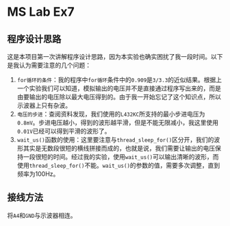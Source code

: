 # MS Lab Ex7

## 程序设计思路
这是本项目第一次讲解程序设计思路，因为本实验也确实困扰了我一段时间。以下是我认为需要注意的几个问题：  
1. `for循环的条件`：我的程序中`for循环`条件中的`0.909`是`3/3.3`的近似结果。根据上一个实验我们可以知道，模拟输出的电压并不是直接通过程序写出来的，而是由要输出的电压除以最大电压得到的。由于我一开始忘记了这个知识点，所以示波器上只有杂波。  
2. `电压的步进`：查阅资料发现，我们使用的`L432KC`所支持的最小步进电压为`0.8mV`。步进电压越小，得到的波形越平滑，但是不能无限减小，我这里使用`0.01V`已经可以得到平滑的波形了。  
3. `wait_us()`函数的使用：这里要注意与`thread_sleep_for()`区分开，我们的波形其实是无数段很短的横线拼接而成的，也就是说，我们需要让输出的电压保持一段很短的时间。经过我的实验，使用`wait_us()`可以输出清晰的波形，而使用`thread_sleep_for()`不能。`wait_us()`的参数的值，需要多次调整，直到频率为100Hz。

## 接线方法
将`A4`和`GND`与示波器相连。